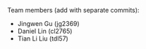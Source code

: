 Team members (add with separate commits):
* Jingwen Gu (jg2369)
* Daniel Lin (cl2765)
* Tian Li Liu (tdl57)
